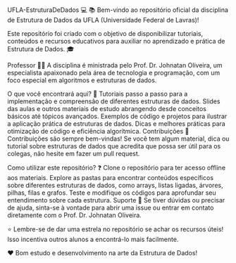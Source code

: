 UFLA-EstruturaDeDados :computer: :books:
Bem-vindo ao repositório oficial da disciplina de Estrutura de Dados da UFLA (Universidade Federal de Lavras)!

Este repositório foi criado com o objetivo de disponibilizar tutoriais, conteúdos e recursos educativos para auxiliar no aprendizado e prática de Estrutura de Dados. :mortar_board:

Professor :man_teacher:
A disciplina é ministrada pelo Prof. Dr. Johnatan Oliveira, um especialista apaixonado pela área de tecnologia e programação, com um foco especial em algoritmos e estruturas de dados.

O que você encontrará aqui? :mag_right:
Tutoriais passo a passo para a implementação e compreensão de diferentes estruturas de dados.
Slides das aulas e outros materiais de estudo abrangendo desde conceitos básicos até tópicos avançados.
Exemplos de código e projetos para ilustrar a aplicação prática de estruturas de dados.
Dicas e melhores práticas para otimização de código e eficiência algorítmica.
Contribuições :raising_hand:
Contribuições são sempre bem-vindas! Se você tem algum material, dica ou tutorial sobre estruturas de dados que acredita que possa ser útil para os colegas, não hesite em fazer um pull request.

Como utilizar este repositório? :question:
Clone o repositório para ter acesso offline aos materiais.
Explore as pastas para encontrar conteúdos específicos sobre diferentes estruturas de dados, como arrays, listas ligadas, árvores, pilhas, filas e grafos.
Teste e modifique os códigos para aprofundar seu entendimento sobre cada estrutura.
Suporte :handshake:
Se tiver dúvidas ou precisar de ajuda, sinta-se à vontade para abrir uma issue ou entrar em contato diretamente com o Prof. Dr. Johnatan Oliveira.

:star: Lembre-se de dar uma estrela no repositório se achar os recursos úteis! Isso incentiva outros alunos a encontrá-lo mais facilmente.

:heart: Bom estudo e desenvolvimento na arte da Estrutura de Dados!
